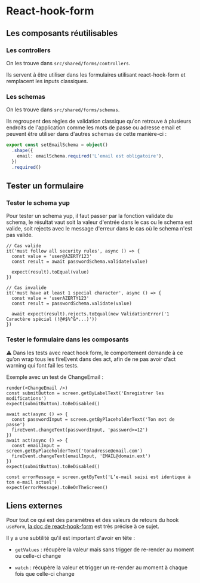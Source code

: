# React-hook-form

## Les composants réutilisables

### Les controllers

On les trouve dans `src/shared/forms/controllers`.

Ils servent à être utiliser dans les formulaires utilisant react-hook-form et remplacent les inputs classiques.

### Les schemas

On les trouve dans `src/shared/forms/schemas`.

Ils regroupent des règles de validation classique qu'on retrouve à plusieurs endroits de l'application comme les mots de passe ou adresse email et peuvent être utiliser dans d'autres schemas de cette manière-ci :

```ts
export const setEmailSchema = object()
  .shape({
    email: emailSchema.required('L’email est obligatoire'),
  })
  .required()
```

## Tester un formulaire

### Tester le schema yup

Pour tester un schema yup, il faut passer par la fonction validate du schema, le résultat vaut soit la valeur d'entrée dans le cas ou le schema est valide, soit rejects avec le message d'erreur dans le cas où le schema n'est pas valide.

```tsx
// Cas valide
it('must follow all security rules', async () => {
  const value = 'user@AZERTY123'
  const result = await passwordSchema.validate(value)

  expect(result).toEqual(value)
})

// Cas invalide
it('must have at least 1 special character', async () => {
  const value = 'userAZERTY123'
  const result = passwordSchema.validate(value)

  await expect(result).rejects.toEqual(new ValidationError('1 Caractère spécial (!@#$%^&*...)'))
})
```

### Tester le formulaire dans les composants

:warning: Dans les tests avec react hook form, le comportement demande à ce qu’on wrap tous les fireEvent dans des act, afin de ne pas avoir d’act warning qui font fail les tests.

Exemple avec un test de ChangeEmail :

```tsx
render(<ChangeEmail />)
const submitButton = screen.getByLabelText('Enregistrer les modifications')
expect(submitButton).toBeDisabled()

await act(async () => {
  const passwordInput = screen.getByPlaceholderText('Ton mot de passe')
  fireEvent.changeText(passwordInput, 'password>=12')
})
await act(async () => {
  const emailInput = screen.getByPlaceholderText('tonadresse@email.com')
  fireEvent.changeText(emailInput, 'EMAIL@domain.ext')
})
expect(submitButton).toBeDisabled()

const errorMessage = screen.getByText('L’e-mail saisi est identique à ton e-mail actuel')
expect(errorMessage).toBeOnTheScreen()
```

## Liens externes

Pour tout ce qui est des paramètres et des valeurs de retours du hook `useForm`, [la doc de react-hook-form](https://react-hook-form.com/docs/useform) est très précise à ce sujet.

Il y a une subtilité qu'il est important d'avoir en tête :

- `getValues` : récupère la valeur mais sans trigger de re-render au moment ou celle-ci change

- `watch` : récupère la valeur et trigger un re-render au moment à chaque fois que celle-ci change
